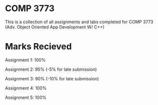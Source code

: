 # COMP 3773
This is a collection of all assignments and labs completed for COMP 3773 (Adv. Object Oriented App Development W/ C++)

# Marks Recieved
Assignment 1: 100%

Assignment 2: 95% (-5% for late submission)

Assignment 3: 90% (-10% for late submission)

Assignment 4: 100%

Assignment 5: 100%

